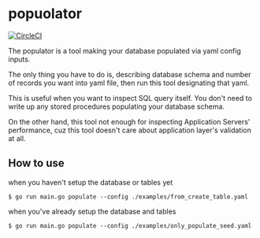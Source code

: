 # popuolator

[![CircleCI](https://circleci.com/gh/terakoya76/populator/tree/master.svg?style=svg)](https://circleci.com/gh/terakoya76/populator/tree/master)

The populator is a tool making your database populated via yaml config inputs.

The only thing you have to do is, describing database schema and number of records you want into yaml file, then run this tool designating that yaml.

This is useful when you want to inspect SQL query itself. You don't need to write up any stored procedures populating your database schema.

On the other hand, this tool not enough for inspecting Application Servers' performance, cuz this tool doesn't care about application layer's validation at all.

## How to use

when you haven't setup the database or tables yet
```shell
$ go run main.go populate --config ./examples/from_create_table.yaml
```

when you've already setup the database and tables
```shell
$ go run main.go populate --config ./examples/only_populate_seed.yaml
```
